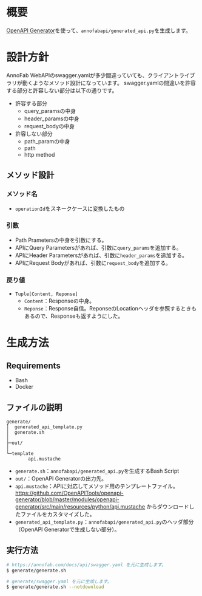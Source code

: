 # 概要
[OpenAPI Generator](https://github.com/OpenAPITools/openapi-generator)を使って、`annofabapi/generated_api.py`を生成します。


# 設計方針
AnnoFab WebAPIのswagger.yamlが多少間違っていても、クライアントライブラリが動くようなメソッド設計になっています。
swagger.yamlの間違いを許容する部分と許容しない部分は以下の通りです。

* 許容する部分
    * query_paramsの中身
    * header_paramsの中身
    * request_bodyの中身
* 許容しない部分
    * path_paramの中身
    * path
    * http method


## メソッド設計
### メソッド名
* `operationId`をスネークケースに変換したもの

### 引数
* Path Prametersの中身を引数にする。
* APIにQuery Parametersがあれば、引数に`query_params`を追加する。
* APIにHeader Parametersがあれば、引数に`header_params`を追加する。
* APIにRequest Bodyがあれば、引数に`request_body`を追加する。

### 戻り値
* `Tuple[Content, Reponse]`
    * `Content`：Responseの中身。
    * `Reponse`：Response自信。ReponseのLocationヘッダを参照するときもあるので、Responseも返すようにした。


# 生成方法

## Requirements
* Bash
* Docker

## ファイルの説明

```
generate/
│  generated_api_template.py
│  generate.sh
│
├─out/
│  
└─template
        api.mustache

```

* `generate.sh`：`annofabapi/generated_api.py`を生成するBash Script
* `out/`：OpenAPI Generatorの出力先。
* `api.mustache`：APIに対応してメソッド用のテンプレートファイル。https://github.com/OpenAPITools/openapi-generator/blob/master/modules/openapi-generator/src/main/resources/python/api.mustache からダウンロードしたファイルをカスタマイズした。
* `generated_api_template.py`：`annofabapi/generated_api.py`のヘッダ部分（OpenAPI Generatorで生成しない部分）。

## 実行方法

```bash
# https://annofab.com/docs/api/swagger.yaml を元に生成します。
$ generate/generate.sh

# generate/swagger.yaml を元に生成します。
$ generate/generate.sh --notdownload

```
